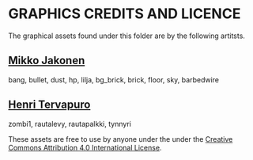 GRAPHICS CREDITS AND LICENCE
============================

The graphical assets found under this folder are by the following artitsts.

[Mikko Jakonen](http://www.mikkojakonen.net)
--------------------------------------------
bang, bullet, dust, hp, lilja, bg_brick, brick, floor, sky, barbedwire

[Henri Tervapuro](http://www.seitti.fi/piirtajat/piirtaja/henri)
----------------------------------------------------------------
zombi1, rautalevy, rautapalkki, tynnyri

These assets are free to use by anyone under the under the [Creative Commons Attribution 4.0 International License](http://creativecommons.org/licenses/by/4.0/).